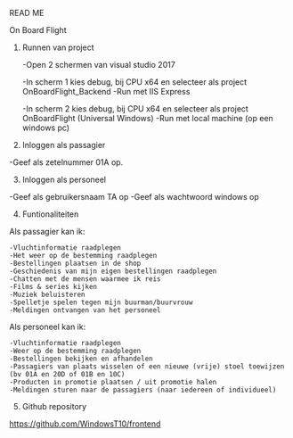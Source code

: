 READ ME

On Board Flight
1) Runnen van project

	-Open 2 schermen van visual studio 2017

	-In scherm 1 kies debug, bij CPU x64 en selecteer als project OnBoardFlight_Backend
	-Run met IIS Express

	-In scherm 2 kies debug, bij CPU x64 en selecteer als project OnBoardFlight (Universal Windows)
	-Run met local machine (op een windows pc)

2) Inloggen als passagier

  -Geef als zetelnummer 01A op.
  
3) Inloggen als personeel

  -Geef als gebruikersnaam TA op
  -Geef als wachtwoord windows op
  
4) Funtionaliteiten

 Als passagier kan ik:
 
    -Vluchtinformatie raadplegen
    -Het weer op de bestemming raadplegen
    -Bestellingen plaatsen in de shop
    -Geschiedenis van mijn eigen bestellingen raadplegen
    -Chatten met de mensen waarmee ik reis
    -Films & series kijken
    -Muziek beluisteren
    -Spelletje spelen tegen mijn buurman/buurvrouw
    -Meldingen ontvangen van het personeel
    
 Als personeel kan ik:
 
    -Vluchtinformatie raadplegen
    -Weer op de bestemming raadplegen
    -Bestellingen bekijken en afhandelen
    -Passagiers van plaats wisselen of een nieuwe (vrije) stoel toewijzen (bv 01A en 20D of 01B en 10C)
    -Producten in promotie plaatsen / uit promotie halen
    -Meldingen sturen naar de passagiers (naar iedereen of individueel)

5) Github repository

https://github.com/WindowsT10/frontend